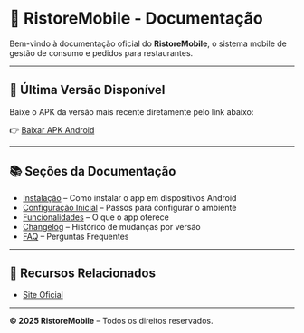 ﻿# 📱 RistoreMobile - Documentação

Bem-vindo à documentação oficial do **RistoreMobile**, o sistema mobile de gestão de consumo e pedidos para restaurantes.

---

## 🚀 Última Versão Disponível

Baixe o APK da versão mais recente diretamente pelo link abaixo:

👉 [Baixar APK Android](./v1.0.0/ristoremobile-v1.0.0.apk)

---

## 📚 Seções da Documentação

- [Instalação](./instalacao.md) – Como instalar o app em dispositivos Android
- [Configuração Inicial](./configuracao.md) – Passos para configurar o ambiente
- [Funcionalidades](./funcionalidades.md) – O que o app oferece
- [Changelog](./changelog.md) – Histórico de mudanças por versão
- [FAQ](./faq.md) – Perguntas Frequentes

---

## 🔗 Recursos Relacionados

- [Site Oficial](https://www.ristore.com.br)

---

**© 2025 RistoreMobile** – Todos os direitos reservados.